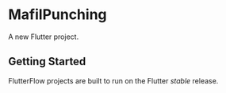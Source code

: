 # MafilPunching

A new Flutter project.

## Getting Started

FlutterFlow projects are built to run on the Flutter _stable_ release.
